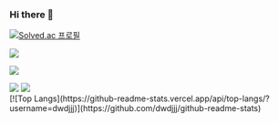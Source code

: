 ### Hi there 👋

<!--
**dwdjjj/dwdjjj** is a ✨ _special_ ✨ repository because its `README.md` (this file) appears on your GitHub profile.

Here are some ideas to get you started:

- 🔭 I’m currently working on ...
- 🌱 I’m currently learning ...
- 👯 I’m looking to collaborate on ...
- 🤔 I’m looking for help with ...
- 💬 Ask me about ...
- 📫 How to reach me: ...
- 😄 Pronouns: ...
- ⚡ Fun fact: ...
-->

[![Solved.ac
프로필](http://mazassumnida.wtf/api/generate_badge?boj=dwdyj0514)](https://solved.ac/dwdyj0514)

<a href="https://opgc.me/#/users/dwdjjj" target="_blank"><img src="https://api.opgc.me/githubs/users/dwdjjj/tag/?theme=basic" /></a>

<div>
  
<a href="https://ko.reactjs.org"><img src="https://img.shields.io/badge/React-61DAFB?style=flat-square&logo=react&logoColor=black"/></a>

<img src="https://img.shields.io/badge/Firebase-FFCA28?style=flat-square&logo=firebase&logoColor=white"/>

<img src="https://img.shields.io/badge/JavaScript-F7DF1E?style=flat-square&logo=javascript&logoColor=yellow"/>

</div>
[![Top Langs](https://github-readme-stats.vercel.app/api/top-langs/?username=dwdjjj)](https://github.com/dwdjjj/github-readme-stats)
